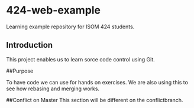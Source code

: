 # 424-web-example

Learning example repository for ISOM 424 students.



## Introduction

This project enables us to learn sorce code control using Git.



##Purpose


To have code we can use for hands on exercises. We are also
using this to see how rebasing and merging works.

##Conflict on Master
This section will be different on the conflictbranch. 